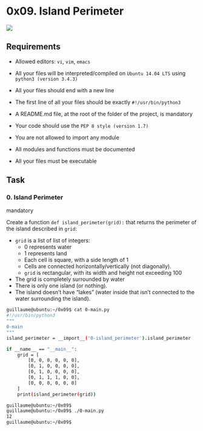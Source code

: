 # 0x09. Island Perimeter

![](https://velog.velcdn.com/images/limelimejiwon/post/9814f3fc-7cff-43b1-a036-e0c4ffe4f2ad/image.png)

## Requirements

- Allowed editors: `vi`, `vim`, `emacs`

- All your files will be interpreted/compiled on `Ubuntu 14.04 LTS` using `python3 (version 3.4.3)`

- All your files should end with a new line
- The first line of all your files should be exactly `#!/usr/bin/python3`

- A README.md file, at the root of the folder of the project, is mandatory

- Your code should use the `PEP 8 style (version 1.7)`

- You are not allowed to import any module

- All modules and functions must be documented

- All your files must be executable

## Task

### 0. Island Perimeter

mandatory

Create a function  `def island_perimeter(grid):`  that returns the perimeter of the island described in  `grid`:

-   `grid`  is a list of list of integers:
    -   0 represents water
    -   1 represents land
    -   Each cell is square, with a side length of 1
    -   Cells are connected horizontally/vertically (not diagonally).
    -   `grid`  is rectangular, with its width and height not exceeding 100
-   The grid is completely surrounded by water
-   There is only one island (or nothing).
-   The island doesn’t have “lakes” (water inside that isn’t connected to the water surrounding the island).

```bash
guillaume@ubuntu:~/0x09$ cat 0-main.py
#!/usr/bin/python3
"""
0-main
"""
island_perimeter = __import__('0-island_perimeter').island_perimeter

if __name__ == "__main__":
    grid = [
        [0, 0, 0, 0, 0, 0],
        [0, 1, 0, 0, 0, 0],
        [0, 1, 0, 0, 0, 0],
        [0, 1, 1, 1, 0, 0],
        [0, 0, 0, 0, 0, 0]
    ]
    print(island_perimeter(grid))

guillaume@ubuntu:~/0x09$ 
guillaume@ubuntu:~/0x09$ ./0-main.py
12
guillaume@ubuntu:~/0x09$ 

```
